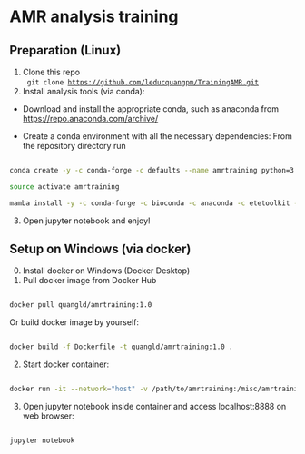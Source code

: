 # AMR analysis training
## Preparation (Linux)
1. Clone this repo <br>
<code> git clone https://github.com/leducquangpm/TrainingAMR.git</code>
2. Install analysis tools (via conda):
- Download and install the appropriate conda, such as anaconda from 
   https://repo.anaconda.com/archive/
   
- Create a conda environment with all the necessary dependencies: From the repository directory run

```bash

conda create -y -c conda-forge -c defaults --name amrtraining python=3.7 mamba

source activate amrtraining

mamba install -y -c conda-forge -c bioconda -c anaconda -c etetoolkit -c defaults  --file requirements.txt

```
3. Open jupyter notebook and enjoy!
## Setup on Windows (via docker)
0. Install docker on Windows (Docker Desktop)
1. Pull docker image from Docker Hub
```bash

docker pull quangld/amrtraining:1.0

```
Or build docker image by yourself:
```bash

docker build -f Dockerfile -t quangld/amrtraining:1.0 .

```
2. Start docker container:
```bash

docker run -it --network="host" -v /path/to/amrtraining:/misc/amrtraining -w /misc/amrtraining quangld/amrtraining:1.0

```
3. Open jupyter notebook inside container and access localhost:8888 on web browser:
```bash

jupyter notebook

```
